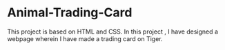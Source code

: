 # Animal-Trading-Card
This project is based on HTML and CSS. In this project , I have designed a webpage wherein I have made a trading card on Tiger. 
